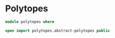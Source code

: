 #  Polytopes

```agda
module polytopes where
```

```agda
open import polytopes.abstract-polytopes public
```
